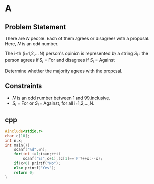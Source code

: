 # A
## Problem Statement
There are *N* people. Each of them agrees or disagrees with a proposal. Here, *N* is an odd number.

The i-th (i=1,2,…,N) person's opinion is represented by a string $S_i$ : the person agrees if $S_i$ = For and disagrees if $S_i$ = Against.

Determine whether the majority agrees with the proposal.

## Constraints

- *N* is an odd number between 1 and 99,inclusive.
- $S_i$ = For or $S_i$ = Against, for all i=1,2,…,N.

## cpp
```cpp
#include<stdio.h>
char c[10];
int n,x;
int main(){
	scanf("%d",&n);
	for(int i=1;i<=n;++i)
        scanf("%s",c+1),(c[1]=='F'?++x:--x);
	if(x<0) printf("No");
	else printf("Yes");
    return 0;
}
```